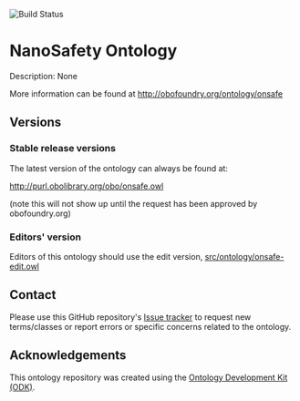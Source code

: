 
![Build Status](https://github.com/jmillanacosta/onsafe/workflows/CI/badge.svg)
# NanoSafety Ontology

Description: None

More information can be found at http://obofoundry.org/ontology/onsafe

## Versions

### Stable release versions

The latest version of the ontology can always be found at:

http://purl.obolibrary.org/obo/onsafe.owl

(note this will not show up until the request has been approved by obofoundry.org)

### Editors' version

Editors of this ontology should use the edit version, [src/ontology/onsafe-edit.owl](src/ontology/onsafe-edit.owl)

## Contact

Please use this GitHub repository's [Issue tracker](https://github.com/jmillanacosta/onsafe/issues) to request new terms/classes or report errors or specific concerns related to the ontology.

## Acknowledgements

This ontology repository was created using the [Ontology Development Kit (ODK)](https://github.com/INCATools/ontology-development-kit).